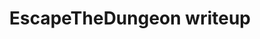 ---
layout: post
title: EscapeTheDungeon writeup
feature-img: "assets/img/thumbnails/dd.jpg"
thumbnail: "assets/img/thumbnails/dd.jpg"
tags: []
---